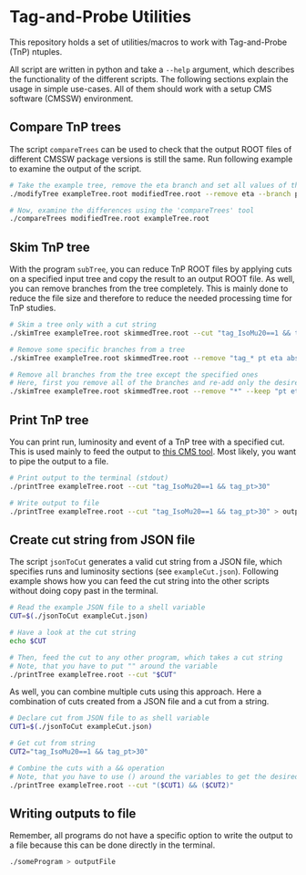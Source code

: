 # Tag-and-Probe Utilities

This repository holds a set of utilities/macros to work with Tag-and-Probe (TnP) ntuples.

All script are written in python and take a `--help` argument, which describes the functionality of the different scripts. The following sections explain the usage in simple use-cases. All of them should work with a setup CMS software (CMSSW) environment.

## Compare TnP trees

The script `compareTrees` can be used to check that the output ROOT files of different CMSSW package versions is still the same. Run following example to examine the output of the script.

```bash
# Take the example tree, remove the eta branch and set all values of the pt branch to zero
./modifyTree exampleTree.root modifiedTree.root --remove eta --branch pt

# Now, examine the differences using the 'compareTrees' tool
./compareTrees modifiedTree.root exampleTree.root
```
## Skim TnP tree

With the program `subTree`, you can reduce TnP ROOT files by applying cuts on a specified input tree and copy the result to an output ROOT file. As well, you can remove branches from the tree completely. This is mainly done to reduce the file size and therefore to reduce the needed processing time for TnP studies.

```bash
# Skim a tree only with a cut string
./skimTree exampleTree.root skimmedTree.root --cut "tag_IsoMu20==1 && tag_pt>30"

# Remove some specific branches from a tree
./skimTree exampleTree.root skimmedTree.root --remove "tag_* pt eta abseta"

# Remove all branches from the tree except the specified ones
# Here, first you remove all of the branches and re-add only the desired ones
./skimTree exampleTree.root skimmedTree.root --remove "*" --keep "pt eta"
```

## Print TnP tree

You can print run, luminosity and event of a TnP tree with a specified cut. This is used mainly to feed the output to [this CMS tool](https://twiki.cern.ch/twiki/bin/view/CMSPublic/WorkBookPickEvents). Most likely, you want to pipe the output to a file.

```bash
# Print output to the terminal (stdout)
./printTree exampleTree.root --cut "tag_IsoMu20==1 && tag_pt>30"

# Write output to file
./printTree exampleTree.root --cut "tag_IsoMu20==1 && tag_pt>30" > outputFile
```

## Create cut string from JSON file

The script `jsonToCut` generates a valid cut string from a JSON file, which specifies runs and luminosity sections (see `exampleCut.json`). Following example shows how you can feed the cut string into the other scripts without doing copy past in the terminal.

```bash
# Read the example JSON file to a shell variable
CUT=$(./jsonToCut exampleCut.json)

# Have a look at the cut string
echo $CUT

# Then, feed the cut to any other program, which takes a cut string
# Note, that you have to put "" around the variable
./printTree exampleTree.root --cut "$CUT"
```

As well, you can combine multiple cuts using this approach. Here a combination of cuts created from a JSON file and a cut from a string.

```bash
# Declare cut from JSON file to as shell variable
CUT1=$(./jsonToCut exampleCut.json)

# Get cut from string
CUT2="tag_IsoMu20==1 && tag_pt>30"

# Combine the cuts with a && operation
# Note, that you have to use () around the variables to get the desired logic!
./printTree exampleTree.root --cut "($CUT1) && ($CUT2)"
```

## Writing outputs to file

Remember, all programs do not have a specific option to write the output to a file because this can be done directly in the terminal.

```bash
./someProgram > outputFile
```

